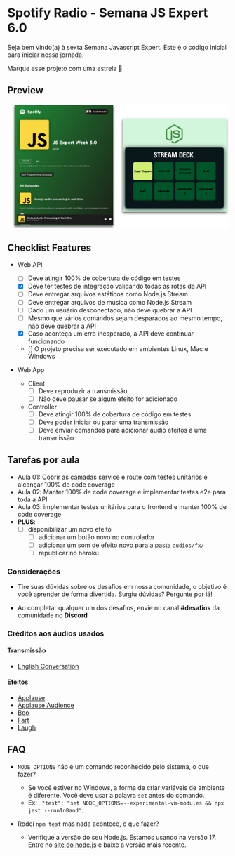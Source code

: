 # Spotify Radio - Semana JS Expert 6.0

Seja bem vindo(a) à sexta Semana Javascript Expert. Este é o código inicial para iniciar nossa jornada.

Marque esse projeto com uma estrela 🌟

## Preview

<img src="./prints/demo.png" />

## Checklist Features

-   Web API

    -   [ ] Deve atingir 100% de cobertura de código em testes
    -   [x] Deve ter testes de integração validando todas as rotas da API
    -   [ ] Deve entregar arquivos estáticos como Node.js Stream
    -   [ ] Deve entregar arquivos de música como Node.js Stream
    -   [ ] Dado um usuário desconectado, não deve quebrar a API
    -   [ ] Mesmo que vários comandos sejam desparados ao mesmo tempo, não deve quebrar a API
    -   [x] Caso aconteça um erro inesperado, a API deve continuar funcionando
    -   [] O projeto precisa ser executado em ambientes Linux, Mac e Windows

-   Web App
    -   Client
        -   [ ] Deve reproduzir a transmissão
        -   [ ] Não deve pausar se algum efeito for adicionado
    -   Controller
        -   [ ] Deve atingir 100% de cobertura de código em testes
        -   [ ] Deve poder iniciar ou parar uma transmissão
        -   [ ] Deve enviar comandos para adicionar audio efeitos à uma transmissão

## Tarefas por aula

-   Aula 01: Cobrir as camadas service e route com testes unitários e alcançar 100% de code coverage
-   Aula 02: Manter 100% de code coverage e implementar testes e2e para toda a API
-   Aula 03: implementar testes unitários para o frontend e manter 100% de code coverage
-   **PLUS**:
    -   [ ] disponibilizar um novo efeito
        -   [ ] adicionar um botão novo no controlador
        -   [ ] adicionar um som de efeito novo para a pasta `audios/fx/`
        -   [ ] republicar no heroku

### Considerações

-   Tire suas dúvidas sobre os desafios em nossa comunidade, o objetivo é você aprender de forma divertida. Surgiu dúvidas? Pergunte por lá!

-   Ao completar qualquer um dos desafios, envie no canal **#desafios** da comunidade no **Discord**

### Créditos aos áudios usados

#### Transmissão

-   [English Conversation](https://youtu.be/ytmMipczEI8)

#### Efeitos

-   [Applause](https://youtu.be/mMn_aYpzpG0)
-   [Applause Audience](https://youtu.be/3IC76o_lhFw)
-   [Boo](https://youtu.be/rYAQN11a2Dc)
-   [Fart](https://youtu.be/4PnUfYhbDDM)
-   [Laugh](https://youtu.be/TZ90IUrMNCo)

## FAQ

-   `NODE_OPTIONS` não é um comando reconhecido pelo sistema, o que fazer?

    -   Se você estiver no Windows, a forma de criar variáveis de ambiente é diferente. Você deve usar a palavra `set` antes do comando.
    -   Ex: ` "test": "set NODE_OPTIONS=--experimental-vm-modules && npx jest --runInBand",`

-   Rodei `npm test` mas nada acontece, o que fazer?
    -   Verifique a versão do seu Node.js. Estamos usando na versão 17. Entre no [site do node.js](https://nodejs.org) e baixe a versão mais recente.
